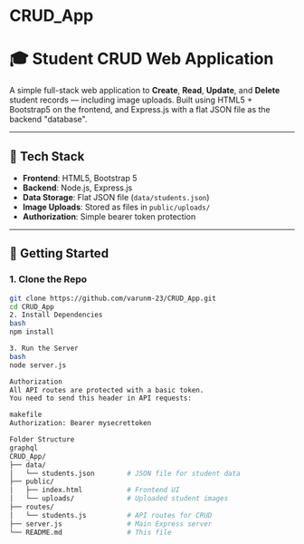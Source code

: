 # CRUD_App
# 🎓 Student CRUD Web Application

A simple full-stack web application to **Create**, **Read**, **Update**, and **Delete** student records — including image uploads. Built using HTML5 + Bootstrap5 on the frontend, and Express.js with a flat JSON file as the backend "database".

---

## 🔧 Tech Stack

- **Frontend**: HTML5, Bootstrap 5
- **Backend**: Node.js, Express.js
- **Data Storage**: Flat JSON file (`data/students.json`)
- **Image Uploads**: Stored as files in `public/uploads/`
- **Authorization**: Simple bearer token protection

---

## 🚀 Getting Started

### 1. Clone the Repo

```bash
git clone https://github.com/varunm-23/CRUD_App.git
cd CRUD_App
2. Install Dependencies
bash
npm install

3. Run the Server
bash
node server.js

Authorization
All API routes are protected with a basic token.
You need to send this header in API requests:

makefile
Authorization: Bearer mysecrettoken

Folder Structure
graphql
CRUD_App/
├── data/
│   └── students.json        # JSON file for student data
├── public/
│   ├── index.html           # Frontend UI
│   └── uploads/             # Uploaded student images
├── routes/
│   └── students.js          # API routes for CRUD
├── server.js                # Main Express server
└── README.md                # This file
